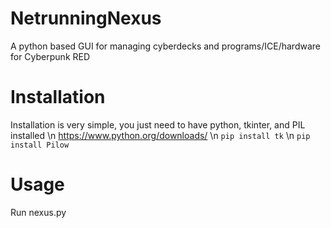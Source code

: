 # NetrunningNexus
A python based GUI for managing cyberdecks and programs/ICE/hardware for Cyberpunk RED

# Installation
Installation is very simple, you just need to have python, tkinter, and PIL installed \n
https://www.python.org/downloads/ \n
```pip install tk``` \n
```pip install Pilow```

# Usage
Run nexus.py
